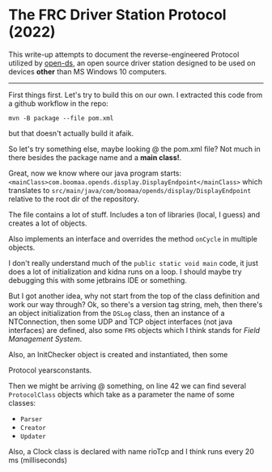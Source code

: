 # The FRC Driver Station Protocol (2022)

This write-up attempts to document the reverse-engineered Protocol
utilized by [open-ds](https://github.com/Tecbot3158/open-ds), an open
source driver station designed to be used on devices **other** than
MS Windows 10 computers.

---

First things first. Let's try to build this on our own.
I extracted this code from a github workflow in the repo:

```
mvn -B package --file pom.xml
```

but that doesn't actually build it afaik.

So let's try something else, maybe looking @ the pom.xml file?
Not much in there besides the package name and a **main class!**.

Great, now we know where our java program starts:
`<mainClass>com.boomaa.opends.display.DisplayEndpoint</mainClass>`
which translates to `src/main/java/com/boomaa/opends/display/DisplayEndpoint`
relative to the root dir of the repository.

The file contains a lot of stuff. Includes a ton of libraries (local, I guess)
and creates a lot of objects. 

Also implements an interface and overrides the method `onCycle` in multiple
objects.

I don't really understand much of the `public static void main` code, it just does a lot 
of initialization and kidna runs on a loop. I should maybe try debugging this with
some jetbrains IDE or something.


But I got another idea, why not start from the top of the class definition and work our way through?
Ok, so there's a version tag string, meh, then there's an object initialization from the
`DSLog` class, then an instance of a NTConnection, then some UDP and TCP object interfaces (not
java interfaces) are defined, also some `FMS` objects which I think stands for
*Field Management System*.

Also, an InitChecker object is created and instantiated, then some 

Protocol yearsconstants.


Then we might be arriving @ something, on line 42 we can find several `ProtocolClass` objects which
take as a parameter the name of some classes:
- `Parser`
- `Creator`
- `Updater`

Also, a Clock class is declared with name rioTcp and I think runs every 20 ms (milliseconds)
